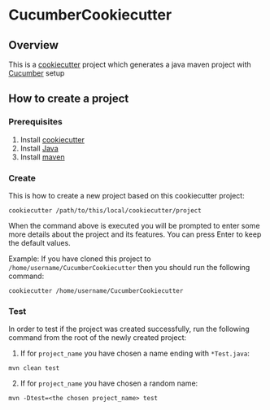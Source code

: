 # CucumberCookiecutter
## Overview
This is a [cookiecutter](https://cookiecutter.readthedocs.io/en/latest/README.html) project which generates a java maven project with [Cucumber](https://cucumber.io/) setup

## How to create a project
### Prerequisites
1. Install [cookiecutter](https://cookiecutter.readthedocs.io/en/latest/installation.html)
2. Install [Java](https://java.com/en/download/help/download_options.xml)
3. Install [maven](https://maven.apache.org/install.html)

### Create
This is how to create a new project based on this cookiecutter project:

```cookiecutter /path/to/this/local/cookiecutter/project```

When the command above is executed you will be prompted to enter some more details about the project and its features. You can press Enter to keep the default values.

Example:
If you have cloned this project to ```/home/username/CucumberCookiecutter```
then you should run the following command:

```cookiecutter /home/username/CucumberCookiecutter```

### Test
In order to test if the project was created successfully, run the following command from the root of the newly created project:
1. If for ```project_name``` you have chosen a name ending with ```*Test.java```:

```mvn clean test```

2. If for ```project_name``` you have chosen a random name: 

```mvn -Dtest=<the chosen project_name> test```
